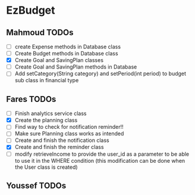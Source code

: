 # EzBudget

## Mahmoud TODOs
- [ ] create Expense methods in Database class
- [ ] Create Budget methods in Database class
- [x] Create Goal and SavingPlan classes
- [ ] Create Goal and SavingPlan methods in Database
- [ ] Add setCategory(String category) and setPeriod(int period) to budget sub class in financial type
## Fares TODOs
- [ ] Finish analytics service class
- [x] Create the planning class
- [ ] Find way to check for notification reminder!!
- [ ] Make sure Planning class works as intended
- [ ] Create and finish the notification class
- [x] Create and finish the reminder class
- [ ] modify retrieveIncome to provide the user_id as a parameter to be able to use it in the WHERE condition (this modification can be done when the User class is created)
## Youssef TODOs
